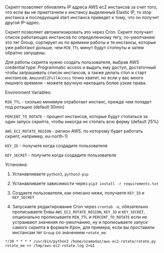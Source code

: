 Скрипт позволяет обновлять IP адреса AWS ec2 инстансов за счет того, что если вы не приаттачили к инстансу выделенный Elastic IP, то stop инстанса и последующий start инстанса приведет к тому, что он получит другой IP-адрес.

Скрипт позволяет автоматизировать это через Cron. Скрипт получает список работающих инстансов по определенному тегу, по-умолчанию это тег Group, сортирует их по времени работы и те инстансы, которые уже работают дольше, чем `MIN_TTL` минут будут стопнуты и затем обратно запущены.

Для работы скрипта нужно создать пользователя, выбрав AWS credential type: Programmatic access и выдать ему доступ, достаточный чтобы запрашивать список инстансов, а также делать стоп и старт инстансов. `AmazonEC2FullAccess` точно хватит, но если у вас много лишнего времени - можете вручную наклацать более узкие права.

Environment Variables:

`MIN_TTL` - сколько минимум отработает инстанс, прежде чем попадет под ротацию (default 30min)

`PERCENT_TO_ROTATE` - процент инстансов, которые будут стопаться за один запуск скрипта, чтобы никогда не стопать всю ферму (default 25%)

`AWS_EC2_ROTATE_REGION` - регион AWS, по которому будет работать скрипт, например, eu-north-1)

`KEY_ID` - получите когда создадите пользователя

`KEY_SECRET` - получите когда создадите пользователя

Установка:

1) Устанавливаете `python3`, `python3-pip`

2) Устанавливаете зависимости через `pip3 install -r requirements.txt`

3) Создаете пользователя, как описано ниже, получаете `KEY_ID` и `KEY_SECRET`

4) Запускаете редактирование Cron через `crontab -e`, обязательно прописываете Енвы `AWS_EC2_ROTATE_REGION`, `KEY_ID` и `KEY_SECRET`, опционально прописываете `MIN_TTL` и `PERCENT_TO_ROTATE` если не устраивают значения по-умолчанию, ну и прописываете запуск самого скрипта в формате Крон, для примера, если вы проставили инстансам тег `Group` со значением `rotate_me`:

`*/30 * * * * /usr/bin/python3 /home/ozamodaz/aws-ec2-rotate/rotate.py rotate_me >> /tmp/aws-ec2-rotate.log 2>&1`
